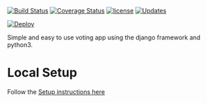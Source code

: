[![Build Status](https://travis-ci.org/miniscruff/votingapp.svg?branch=master)](https://travis-ci.org/miniscruff/votingapp) [![Coverage Status](https://coveralls.io/repos/github/miniscruff/votingapp/badge.svg?branch=master)](https://coveralls.io/github/miniscruff/votingapp?branch=master) [![license](https://img.shields.io/github/license/mashape/apistatus.svg)](https://github.com/miniscruff/votingapp/blob/master/LICENSE) [![Updates](https://pyup.io/repos/github/miniscruff/votingapp/shield.svg)](https://pyup.io/repos/github/miniscruff/votingapp/)

[![Deploy](https://www.herokucdn.com/deploy/button.svg)](https://heroku.com/deploy)

Simple and easy to use voting app using the django framework and python3.

# Local Setup
Follow the [Setup instructions here](docs/setup_instructions.md)
